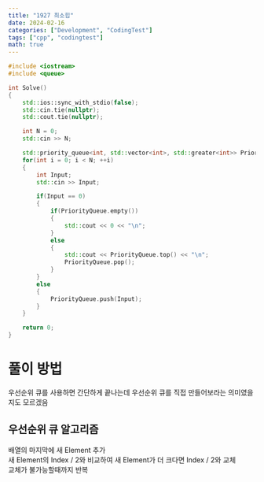 ```yaml
---
title: "1927 최소힙"
date: 2024-02-16
categories: ["Development", "CodingTest"]
tags: ["cpp", "codingtest"]
math: true
---
```

```cpp
#include <iostream>
#include <queue>

int Solve()
{
    std::ios::sync_with_stdio(false);
    std::cin.tie(nullptr);
    std::cout.tie(nullptr);

    int N = 0;
    std::cin >> N;

    std::priority_queue<int, std::vector<int>, std::greater<int>> PriorityQueue;
    for(int i = 0; i < N; ++i)
    {
        int Input;
        std::cin >> Input;

        if(Input == 0)
        {
            if(PriorityQueue.empty())
            {
                std::cout << 0 << "\n";
            }
            else
            {
                std::cout << PriorityQueue.top() << "\n";
                PriorityQueue.pop();
            }
        }
        else
        {
            PriorityQueue.push(Input);
        }
    }

    return 0;
}
```

# 풀이 방법
우선순위 큐를 사용하면 간단하게 끝나는데 우선순위 큐를 직접 만들어보라는 의미였을지도 모르겠음

## 우선순위 큐 알고리즘
배열의 마지막에 새 Element 추가
<br>
새 Element의 Index / 2와 비교하여 새 Element가 더 크다면 Index / 2와 교체
<br>
교체가 불가능할때까지 반복
